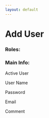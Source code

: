 ```yaml
---
layout: default
---
```

# Add User

### Roles:

### Main Info:

Active User

User Name

Password

Email

Comment
